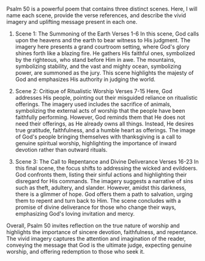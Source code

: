 Psalm 50 is a powerful poem that contains three distinct scenes. Here, I will name each scene, provide the verse references, and describe the vivid imagery and uplifting message present in each one.

1. Scene 1: The Summoning of the Earth
Verses 1-6
In this scene, God calls upon the heavens and the earth to bear witness to His judgment. The imagery here presents a grand courtroom setting, where God's glory shines forth like a blazing fire. He gathers His faithful ones, symbolized by the righteous, who stand before Him in awe. The mountains, symbolizing stability, and the vast and mighty ocean, symbolizing power, are summoned as the jury. This scene highlights the majesty of God and emphasizes His authority in judging the world.

2. Scene 2: Critique of Ritualistic Worship
Verses 7-15
Here, God addresses His people, pointing out their misguided reliance on ritualistic offerings. The imagery used includes the sacrifice of animals, symbolizing the external acts of worship that the people have been faithfully performing. However, God reminds them that He does not need their offerings, as He already owns all things. Instead, He desires true gratitude, faithfulness, and a humble heart as offerings. The image of God's people bringing themselves with thanksgiving is a call to genuine spiritual worship, highlighting the importance of inward devotion rather than outward rituals.

3. Scene 3: The Call to Repentance and Divine Deliverance
Verses 16-23
In this final scene, the focus shifts to addressing the wicked and evildoers. God confronts them, listing their sinful actions and highlighting their disregard for His commands. The imagery suggests a narrative of sins such as theft, adultery, and slander. However, amidst this darkness, there is a glimmer of hope. God offers them a path to salvation, urging them to repent and turn back to Him. The scene concludes with a promise of divine deliverance for those who change their ways, emphasizing God's loving invitation and mercy.

Overall, Psalm 50 invites reflection on the true nature of worship and highlights the importance of sincere devotion, faithfulness, and repentance. The vivid imagery captures the attention and imagination of the reader, conveying the message that God is the ultimate judge, expecting genuine worship, and offering redemption to those who seek it.